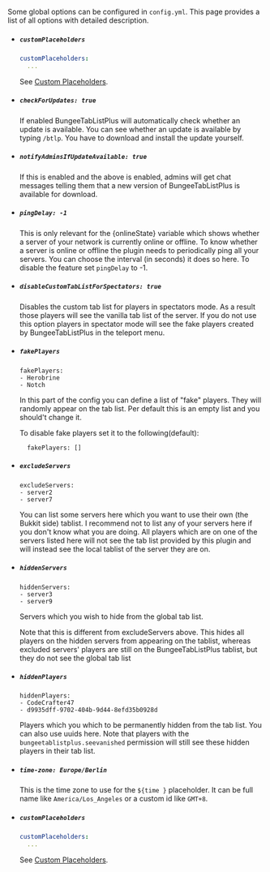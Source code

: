 
Some global options can be configured in `config.yml`.
This page provides a list of all options with detailed description.

[!]: ifATO

* ##### `customPlaceholders`
  
  ```yaml
  customPlaceholders:
    ...
  ```
  See [Custom Placeholders](Custom-Placeholders).
  
[!]: endIF
[!]: ifBTLP
  
* ##### `checkForUpdates: true`

  If enabled BungeeTabListPlus will automatically check whether an update is available. You can see whether an update is available by typing `/btlp`. You have to download and install the update yourself.
  
* ##### `notifyAdminsIfUpdateAvailable: true`

  If this is enabled and the above is enabled, admins will get chat messages telling them that a new version of BungeeTabListPlus is available for download.

* ##### `pingDelay: -1`
  This is only relevant for the {onlineState} variable which shows whether a server of your network is currently online or offline. To know whether a server is online or offline the plugin needs to periodically ping all your servers. You can choose the interval (in seconds) it does so here. To disable the feature set `pingDelay` to -1.
  
* ##### `disableCustomTabListForSpectators: true`

   Disables the custom tab list for players in spectators mode.
   As a result those players will see the vanilla tab list of the server.
   If you do not use this option players in spectator mode will see the fake players created by BungeeTabListPlus in the teleport menu.

* ##### `fakePlayers`
  
  ```
  fakePlayers:
  - Herobrine
  - Notch
  ```
  In this part of the config you can define a list of "fake" players. They will randomly appear on the tab list. Per default this is an empty list and you should't change it.

  To disable fake players set it to the following(default):
  ```
    fakePlayers: []
    ```

* ##### `excludeServers`
  
  ```
  excludeServers:
  - server2
  - server7
  ```
  You can list some servers here which you want to use their own (the Bukkit side) tablist. I recommend not to list any of your servers here if you don't know what you are doing. All players which are on one of the servers listed here will not see the tab list provided by this plugin and will instead see the local tablist of the server they are on.

* ##### `hiddenServers`
  
  ```
  hiddenServers:
  - server3
  - server9
  ```
  Servers which you wish to hide from the global tab list.

  Note that this is different from excludeServers above. This hides all players on the hidden servers from appearing on the tablist, whereas excluded servers' players are still on the BungeeTabListPlus tablist, but they do not see the global tab list

* ##### `hiddenPlayers`
  
  ```
  hiddenPlayers:
  - CodeCrafter47
  - d9935dff-9702-404b-9d44-8efd35b0928d
  ```
  Players which you which to be permanently hidden from the tab list. You can also use uuids here. Note that players with the `bungeetablistplus.seevanished` permission will still see these hidden players in their tab list.

* ##### `time-zone: Europe/Berlin`
  This is the time zone to use for the `${time }` placeholder. It can be full name like `America/Los_Angeles` or a custom id like `GMT+8`.

* ##### `customPlaceholders`
  
  ```yaml
  customPlaceholders:
    ...
  ```
  See [Custom Placeholders](Custom-Placeholders).
  
[!]: endIF